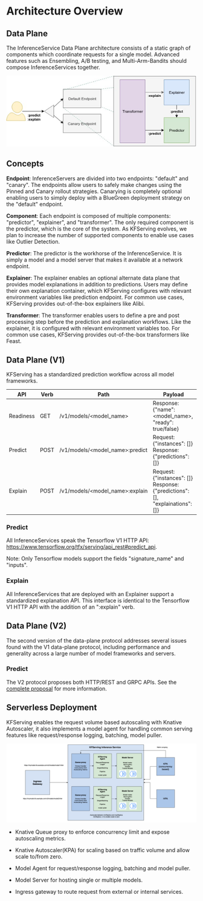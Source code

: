 # Architecture Overview

## Data Plane
The InferenceService Data Plane architecture consists of a static graph of components which coordinate requests for a single model. Advanced features such as Ensembling, A/B testing, and Multi-Arm-Bandits should compose InferenceServices together.

![Data Plane](./diagrams/dataplane.jpg)

## Concepts
**Endpoint**: InferenceServers are divided into two endpoints: "default" and "canary". The endpoints allow users to safely make changes using the Pinned and Canary rollout strategies. Canarying is completely optional enabling users to simply deploy with a BlueGreen deployment strategy on the "default" endpoint.

**Component**: Each endpoint is composed of multiple components: "predictor", "explainer", and "transformer". The only required component is the predictor, which is the core of the system. As KFServing evolves, we plan to increase the number of supported components to enable use cases like Outlier Detection.

**Predictor**: The predictor is the workhorse of the InferenceService. It is simply a model and a model server that makes it available at a network endpoint.

**Explainer**: The explainer enables an optional alternate data plane that provides model explanations in addition to predictions. Users may define their own explanation container, which KFServing configures with relevant environment variables like prediction endpoint. For common use cases, KFServing provides out-of-the-box explainers like Alibi.

**Transformer**: The transformer enables users to define a pre and post processing step before the prediction and explanation workflows. Like the explainer, it is configured with relevant environment variables too. For common use cases, KFServing provides out-of-the-box transformers like Feast.

## Data Plane (V1)
KFServing has a standardized prediction workflow across all model frameworks. 

| API  | Verb | Path | Payload |
| ------------- | ------------- | ------------- | ------------- |
| Readiness| GET   | /v1/models/<model_name>          | Response:{"name": <model_name>, "ready": true/false}  |
| Predict  | POST  | /v1/models/<model_name>:predict  | Request:{"instances": []}  Response:{"predictions": []} |
| Explain  | POST  | /v1/models/<model_name>:explain  | Request:{"instances": []}  Response:{"predictions": [], "explainations": []}   ||

### Predict
All InferenceServices speak the Tensorflow V1 HTTP API: https://www.tensorflow.org/tfx/serving/api_rest#predict_api.

Note: Only Tensorflow models support the fields "signature_name" and "inputs".

### Explain
All InferenceServices that are deployed with an Explainer support a standardized explanation API. This interface is identical to the Tensorflow V1 HTTP API with the addition of an ":explain" verb.

## Data Plane (V2)
The second version of the data-plane protocol addresses several issues found with the V1 data-plane protocol, including performance and generality across a large number of model frameworks and servers.

### Predict
The V2 protocol proposes both HTTP/REST and GRPC APIs. See the [complete proposal](/docs/predict-api/v2) for more information.

## Serverless Deployment
KFServing enables the request volume based autoscaling with Knative Autoscaler, it also implements a model agent for handling common serving features
like request/response logging, batching, model puller.

![Architect](./diagrams/kfs_architect.png)

- Knative Queue proxy to enforce concurrency limit and expose autoscaling metrics.

- Knative Autoscaler(KPA) for scaling based on traffic volume and allow scale to/from zero.

- Model Agent for request/response logging, batching and model puller.

- Model Server for hosting single or multiple models.

- Ingress gateway to route request from external or internal services.
